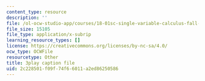 ```yaml
---
content_type: resource
description: ''
file: /ol-ocw-studio-app/courses/18-01sc-single-variable-calculus-fall-2010/2c228501f09f74f66011a2ed86250586_y_CA5btuoQk.srt
file_size: 15105
file_type: application/x-subrip
learning_resource_types: []
license: https://creativecommons.org/licenses/by-nc-sa/4.0/
ocw_type: OCWFile
resourcetype: Other
title: 3play caption file
uid: 2c228501-f09f-74f6-6011-a2ed86250586
---
```

